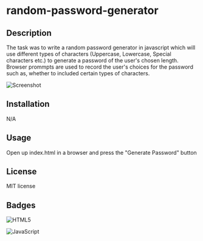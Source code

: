 # random-password-generator

## Description

The task was to write a random password generator in javascript which will use different types of characters (Uppercase, Lowercase, Special characters etc.) to generate a password of the user's chosen length. Browser prommpts are used to record the user's choices for the password such as, whether to included certain types of characters.

![Screenshot](../random-password-generator/random%20password%20snip%20project.PNG)

## Installation

N/A

## Usage

Open up index.html in a browser and press the "Generate Password" button

## License

MIT license

## Badges

![HTML5](https://img.shields.io/badge/html5-%23E34F26.svg?style=for-the-badge&logo=html5&logoColor=white)

![JavaScript](https://img.shields.io/badge/javascript-%23323330.svg?style=for-the-badge&logo=javascript&logoColor=%23F7DF1E)